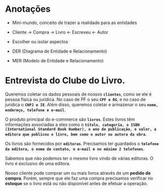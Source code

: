 # Anotações
- Mini-mundo, conceito de trazer a realidade para as entidades
- Cliente -> Compra -> Livro <- Escreveu <- Autor
- Escolher ou isolar aspectos

- DER (Diagrama de Entidade e Relacionamento)
- MER (Modelo de Entidade e Relacionamento)


# Entrevista do Clube do Livro.

Queremos coletar os dados pessoais de nossos **`clientes`**, como se ele é pessoa física ou jurídica. No caso de PF o seu **`CPF e RG`**, e no caso de jurídica o **`CNPJ e IE`**. Além disso, queremos coletar e armazenar o seu **`nome, endereço, telefone e e-mail`**.

O produto principal do e-commerce são **`livros`**. Estes livros têm informações associadas a eles como o **`título, categoria, o ISBN (International Standard Book Number), o ano de publicação, o valor, a editora que publicou o livro, bem como o autor ou autora da obra`**.

Os livros são fornecidos por **`editoras`**. Precisamos ter guardados o **`telefone da editora, o nome de contato, o e-mail e no máximo 2 telefones`**.

Sabemos que não podemos ter o mesmo livro vindo de várias editoras. O livro é exclusivo de uma editora.

Nosso cliente pode comprar um ou mais livros através de um **pedido de compra**. Porém, sempre que ele faz uma compra precisamos verificar no **estoque** se o livro está ou não disponível antes de efetuar a operação.